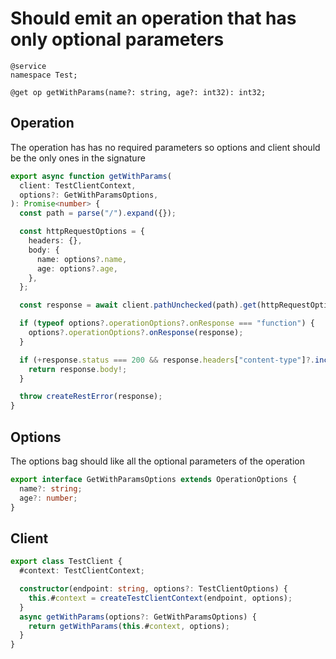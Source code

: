 # Should emit an operation that has only optional parameters

```tsp
@service
namespace Test;

@get op getWithParams(name?: string, age?: int32): int32;
```

## Operation

The operation has has no required parameters so options and client should be the only ones in the signature

```ts src/api/testClientOperations.ts function getWithParams
export async function getWithParams(
  client: TestClientContext,
  options?: GetWithParamsOptions,
): Promise<number> {
  const path = parse("/").expand({});

  const httpRequestOptions = {
    headers: {},
    body: {
      name: options?.name,
      age: options?.age,
    },
  };

  const response = await client.pathUnchecked(path).get(httpRequestOptions);

  if (typeof options?.operationOptions?.onResponse === "function") {
    options?.operationOptions?.onResponse(response);
  }

  if (+response.status === 200 && response.headers["content-type"]?.includes("application/json")) {
    return response.body!;
  }

  throw createRestError(response);
}
```

## Options

The options bag should like all the optional parameters of the operation

```ts src/api/testClientOperations.ts interface GetWithParamsOptions
export interface GetWithParamsOptions extends OperationOptions {
  name?: string;
  age?: number;
}
```

## Client

```ts src/testClient.ts class TestClient
export class TestClient {
  #context: TestClientContext;

  constructor(endpoint: string, options?: TestClientOptions) {
    this.#context = createTestClientContext(endpoint, options);
  }
  async getWithParams(options?: GetWithParamsOptions) {
    return getWithParams(this.#context, options);
  }
}
```
